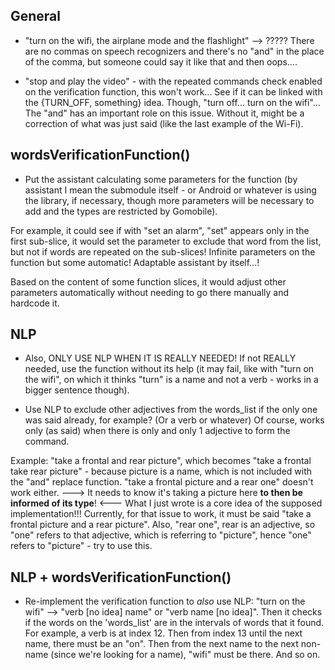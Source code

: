 ## General

- "turn on the wifi, the airplane mode and the flashlight" --> ????? There are no commas on speech recognizers and
  there's no "and" in the place of the comma, but someone could say it like that and then oops....

- "stop and play the video" - with the repeated commands check enabled on the verification function, this won't work...
  See if it can be linked with the {TURN_OFF, something} idea. Though, "turn off... turn on the wifi"...
  The "and" has an important role on this issue. Without it, might be a correction of what was just said (like the last
  example of the Wi-Fi).


## wordsVerificationFunction()

- Put the assistant calculating some parameters for the function (by assistant I mean the submodule itself - or Android
  or whatever is using the library, if necessary, though more parameters will be necessary to add and the types are
  restricted by Gomobile).

For example, it could see if with "set an alarm", "set" appears only in the first sub-slice, it would set the
parameter to exclude that word from the list, but not if words are repeated on the sub-slices!
Infinite parameters on the function but some automatic! Adaptable assistant by itself...!

Based on the content of some function slices, it would adjust other parameters automatically without needing to go there
manually and hardcode it.


## NLP

- Also, ONLY USE NLP WHEN IT IS REALLY NEEDED! If not REALLY needed, use the function without its help (it may fail, like
  with "turn on the wifi", on which it thinks "turn" is a name and not a verb - works in a bigger sentence though).

- Use NLP to exclude other adjectives from the words_list if the only one was said already, for example? (Or a verb or
  whatever) Of course, works only (as said) when there is only and only 1 adjective to form the command.

Example: "take a frontal and rear picture", which becomes "take a frontal take rear picture" - because
picture is a name, which is not included with the "and" replace function. "take a frontal picture and a rear one"
doesn't work either. ---> It needs to know it's taking a picture here **to then be informed of its type**! <---
What I just wrote is a core idea of the supposed implementation!!!
Currently, for that issue to work, it must be said "take a frontal picture and a rear picture".
Also, "rear one", rear is an adjective, so "one" refers to that adjective, which is referring to "picture", hence "one"
refers to "picture" - try to use this.


## NLP + wordsVerificationFunction()

- Re-implement the verification function to *also* use NLP: "turn on the wifi" --> "verb [no idea] name" or "verb name
  [no idea]". Then it checks if the words on the 'words_list' are in the intervals of words that it found. For example,
  a verb is at index 12. Then from index 13 until the next name, there must be an "on". Then from the next name to the
  next non-name (since we're looking for a name), "wifi" must be there. And so on.
